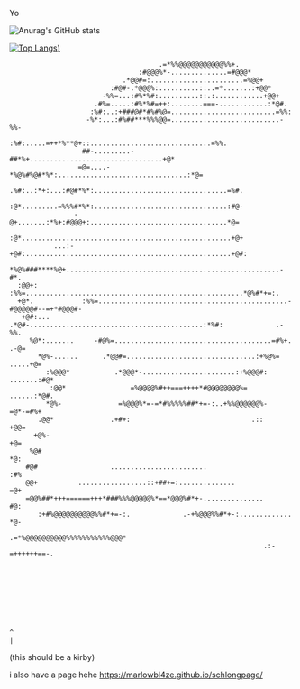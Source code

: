 Yo

![Anurag's GitHub stats](https://github-readme-stats.vercel.app/api?username=MarlowBl4ze&show_icons=true&theme=ambient_gradient)


[![Top Langs](https://github-readme-stats.vercel.app/api/top-langs/?username=MarlowBl4ze&layout=compact&size_weight=0.5&count_weight=0.5))](https://github.com/anuraghazra/github-readme-stats)



                                                                                                    
                                                                                                    
                                                                                                    
                                                                                                    
                                                                                                    
                                                                                                    
                                                                                                    
                                                                                                    
                                                                                                    
                                                                                                    
                                         .=*%%@@@@@@@@@@@%%+.                                       
                                    :#@@@%*-..............=#@@@*                                    
                                .*@@#=:.......................=%@@+                                 
                             :#@#-.*@@@%:..........::..=*.......:+@@*                               
                           -%%=...:#%*%#:..........::.:............+@@+                             
                         .#%=.....:#%*%#=++:........===-............:*@#.                           
                        :%#:..:+###@#*#%#%@=..........................=%%:                          
                       -%*:...:#%##***%%%@@=...........................-%%-                         
                      :%#:.....=++*%**@+::..............................=%%.                        
                      ##-.........-##*%+.................................+@*                        
                     =@=....-*%@%#%@#*%*:................................:*@=                       
                    .%#:..:*+:...:#@#*%*:.................................=%#.                      
                    :@*.........=%%%#*%*:.................................:#@-                      
                    -@+.......:*%+:#@@@+:..................................*@=                      
                    :@*....................................................+@+                      
               ...:-+@#:...................................................+@#:                     
         -*%@%###****%@+.....................................................-#*.                   
      :@@+:          :%%=......................................................*@%#*+=:.            
      +@*.            :%%=...............................................-#@@@@@#--=+*#@@@#-        
       +@#:...         .*@#-...........................................:*%#:             .-%%.      
         %@*:.......     -#@%=.......................................=#%+.                .-@=      
           *@%-......      .*@@#=................................:+%@%=              .....+@=       
             :%@@@*           .*@@@*-.......................:+%@@@#:            .......:#@*         
              :@@*                =%@@@@%#++===++++*#@@@@@@@@%=               ......:*@#.           
             *@%-              =%@@@%*=-=*#%%%%%##*+=-:..+%%@@@@@@%-         =@*-=#%+               
           .@@*              .+#+:                              .::           +@@=                  
          +@%-                                                                 +@=                  
         %@#                                                                    *@:                 
        #@#                  ........................                           :#%                 
        @@+          .................::+##+=:..............                     =@+                
        =@@%##*+++======+++*###%%%@@@@@%*==*@@@%#*+-...............               #@:               
           :+#%@@@@@@@@@@%%#*+=-:.             .-+%@@@%%#*+-:.............        *@-               
                                                       .=*%@@@@@@@@@@%%%%%%%%%%%@@@*                
                                                                   .:-=++++++==-.                   
                                                                                                    
                                                                                                    
                                                                                                    
                                                                                                    
                                                                                                    
                                                                                                    
                                                                                                    
                                                                                                    

    ^
    |
(this should be a kirby)


i also have a page
hehe
https://marlowbl4ze.github.io/schlongpage/
<!--[![Readme Card](https://github-readme-stats.vercel.app/api/pin/?username=MarlowBl4ze&repo=github-readme-stats)](https://github.com/anuraghazra/github-readme-stats)-->
<!--
**MarlowBl4ze/MarlowBl4ze** is a ✨ _special_ ✨ repository because its `README.md` (this file) appears on your GitHub profile.

Here are some ideas to get you started:

- 🔭 I’m currently working on ...
- 🌱 I’m currently learning ...
- 👯 I’m looking to collaborate on ...
- 🤔 I’m looking for help with ...
- 💬 Ask me about ...
- 📫 How to reach me: ...
- 😄 Pronouns: ...
- ⚡ Fun fact: ...
-->
